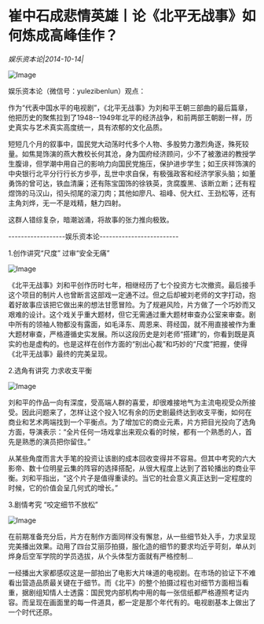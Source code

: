 # 崔中石成悲情英雄丨论《北平无战事》如何炼成高峰佳作？

*娱乐资本论|2014-10-14|*

![Image](http://p2.pstatp.com/large/pgc-image/15211777009045451f70020)

娱乐资本论（微信号：yulezibenlun）观点：

作为“代表中国水平的电视剧”，《北平无战事》为刘和平王朝三部曲的最后篇章，他把历史的聚焦拉到了1948--1949年北平的经济战争，和前两部王朝剧一样，历史真实与艺术真实高度统一，具有浓郁的文化品质。

短短几个月的叙事中，国民党大动荡时代多个人物、多股势力激烈角逐，殊死较量。如焦晃饰演的燕大教校长何其沧，身为国府经济顾问，少不了被激进的教授学生腹诽，但学潮中用自己的影响力向国民党施压，保护进步学生；如王庆祥饰演的中央银行北平分行行长方步亭，乱世中求自保，有极强政客和经济学家头脑；如董勇饰的曾可达，铁血清廉；还有陈宝国饰的徐铁英，贪腐腹黑、该断立断；还有程煜饰的马汉山，彻头彻尾的滚刀肉；其他如廖凡、祖峰、倪大红、王劲松等，还有主角刘烨，无一不是戏精，魅力四射。

这群人错综复杂，暗潮汹涌，将故事的张力推向极致。

------------------娱乐资本论-------------------------

1.创作讲究“尺度” 过审“安全无痛”

![Image](http://p2.pstatp.com/large/pgc-image/152117770091534a7ff3742)

《北平无战事》刘和平创作历时七年，相继经历了七个投资方七次撤资。最后接手这个项目的制片人也曾断言这部戏一定通不过。但之后却被刘老师的文字打动，抱着好故事应该把它做出来的想法甘愿冒险。为了规避风险，片方做了一个巧妙而又艰难的设计。这个戏关乎重大题材，但它无需通过重大题材审查办公室来审查。剧中所有的领袖人物都没有露面，如毛泽东、周恩来、蒋经国，就不用直接被作为重大题材审查，严格遵循史实发展。所以这段历史是刘老师“搭建”的，你看到既是真实的也是虚构的。也是这样在创作方面的“别出心裁”和巧妙的“尺度”把握，使得《北平无战事》最终的完美呈现。

2.选角有讲究 力求收支平衡

![Image](http://p2.pstatp.com/large/pgc-image/15211777009257ec3a5aff0)

刘和平的作品一向有深度，受高端人群的喜爱，却很难接地气为主流电视受众所接受。因此问题来了，怎样让这个投入1亿有余的历史剧最终达到收支平衡，如何在商业和艺术两端找到一个平衡点。为了增加它的商业元素，片方把目光投向了选角方面，导演表示：“全片任何一场戏拿出来观众看的时候，都有一个熟悉的人，首先是熟悉的演员把你留住。”

从某些角度而言大手笔的投资让该剧的成本回收变得并不容易。但其中考究的六大影帝、数十位明星云集的阵容的选择搭配，从很大程度上达到了首轮播出的商业平衡。刘和平指出，“这个片子是值得重读的。当它的社会意义真正达到一定程度的时候，它的价值会呈几何式的增长。”

3.剧情考究 “咬定细节不放松”

![Image](http://p2.pstatp.com/large/pgc-image/1521177700929a0b032359f)

在前期准备充分后，片方在制作方面同样没有懈怠，从一些细节处入手，力求呈现完美播出效果。动用了四台艾丽莎拍摄，服化造的细节的要求均近乎苛刻，单从刘烨身后空军学院的学员选拔，从个头体型方面就有严格控制…

一经播出大家都感叹这是一部拍出了电影大片味道的电视剧。在市场的验证下不难看出营造品质最关键在于细节。而《北平》的整个拍摄过程也对细节方面相当看重，据剧组知情人士透露：国民党内部机构中用的每一张信纸都严格遵照考证内容。而呈现在画面里的每一件道具，都一定是那个年代有的。电视剧基本上做出了一个时代还原。

